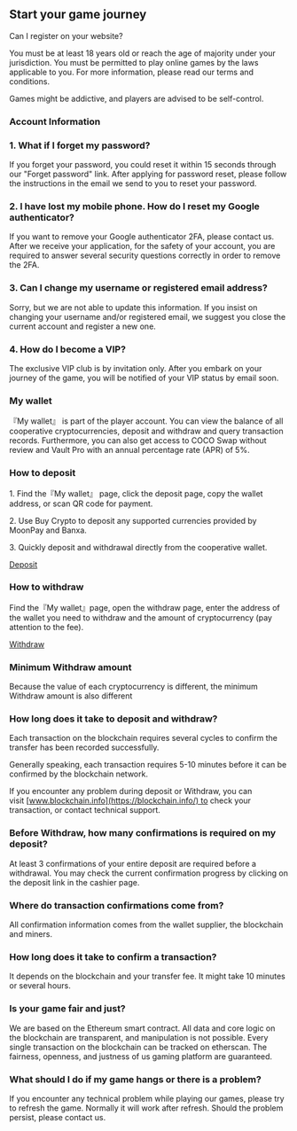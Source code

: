 ## Start your game journey

Can I register on your website?

You must be at least 18 years old or reach the age of majority under your jurisdiction. You must be permitted to play online games by the laws applicable to you. For more information, please read our terms and conditions.

Games might be addictive, and players are advised to be self-control.

### Account Information

### 1. What if I forget my password?

If you forget your password, you could reset it within 15 seconds through our "Forget password" link. After applying for password reset, please follow the instructions in the email we send to you to reset your password.

### 2. I have lost my mobile phone. How do I reset my Google authenticator?

If you want to remove your Google authenticator 2FA, please contact us. After we receive your application, for the safety of your account, you are required to answer several security questions correctly in order to remove the 2FA.

### 3. Can I change my username or registered email address?

Sorry, but we are not able to update this information. If you insist on changing your username and/or registered email, we suggest you close the current account and register a new one.

### 4. How do I become a VIP?

The exclusive VIP club is by invitation only. After you embark on your journey of the game, you will be notified of your VIP status by email soon.

### My wallet

『My wallet』 is part of the player account. You can view the balance of all cooperative cryptocurrencies, deposit and withdraw and query transaction records. Furthermore, you can also get access to COCO Swap without review and Vault Pro with an annual percentage rate (APR) of 5%.

### How to deposit

1\. Find the『My wallet』 page, click the deposit page, copy the wallet address, or scan QR code for payment.

2\. Use Buy Crypto to deposit any supported currencies provided by MoonPay and Banxa.

3\. Quickly deposit and withdrawal directly from the cooperative wallet.

[Deposit](https://coco.game/wallet/deposit)

### How to withdraw

Find the『My wallet』page, open the withdraw page, enter the address of the wallet you need to withdraw and the amount of cryptocurrency (pay attention to the fee).

[Withdraw](https://coco.game/wallet/withdraw)

### Minimum Withdraw amount

Because the value of each cryptocurrency is different, the minimum Withdraw amount is also different

### How long does it take to deposit and withdraw?

Each transaction on the blockchain requires several cycles to confirm the transfer has been recorded successfully.

Generally speaking, each transaction requires 5-10 minutes before it can be confirmed by the blockchain network.

If you encounter any problem during deposit or Withdraw, you can visit [www.blockchain.info](https://blockchain.info/) to check your transaction, or contact technical support.

### Before Withdraw, how many confirmations is required on my deposit?

At least 3 confirmations of your entire deposit are required before a withdrawal. You may check the current confirmation progress by clicking on the deposit link in the cashier page.

### Where do transaction confirmations come from?

All confirmation information comes from the wallet supplier, the blockchain and miners.

### How long does it take to confirm a transaction?

It depends on the blockchain and your transfer fee. It might take 10 minutes or several hours.

### Is your game fair and just?

We are based on the Ethereum smart contract. All data and core logic on the blockchain are transparent, and manipulation is not possible. Every single transaction on the blockchain can be tracked on etherscan. The fairness, openness, and justness of us gaming platform are guaranteed.

### What should I do if my game hangs or there is a problem?

If you encounter any technical problem while playing our games, please try to refresh the game. Normally it will work after refresh. Should the problem persist, please contact us.
